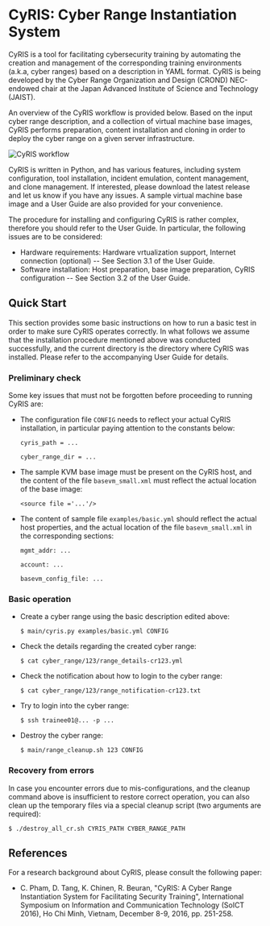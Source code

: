 # CyRIS: Cyber Range Instantiation System

CyRIS is a tool for facilitating cybersecurity training by automating the creation and management of the corresponding training environments (a.k.a, cyber ranges) based on a description in YAML format. CyRIS is being developed by the Cyber Range Organization and Design (CROND) NEC-endowed chair at the Japan Advanced Institute of Science and Technology (JAIST).

An overview of the CyRIS workflow is provided below. Based on the input cyber range description, and a collection of virtual machine base images, CyRIS performs preparation, content installation and cloning in order to deploy the cyber range on a given server infrastructure.

![CyRIS workflow](https://github.com/crond-jaist/cyris/blob/master/cyris_workflow.png "CyRIS workflow")

CyRIS is written in Python, and has various features, including system configuration, tool installation, incident emulation, content management, and clone management. If interested, please download the latest release and let us know if you have any issues. A sample virtual machine base image and a User Guide are also provided for your convenience.

The procedure for installing and configuring CyRIS is rather complex, therefore you should refer to the User Guide. In particular, the following issues are to be considered:

* Hardware requirements: Hardware vrtualization support, Internet connection (optional) -- See Section 3.1 of the User Guide.
* Software installation: Host preparation, base image preparation, CyRIS configuration -- See Section 3.2 of the User Guide.

## Quick Start

This section provides some basic instructions on how to run a basic test in order to make sure CyRIS operates correctly. In what follows we assume that the installation procedure mentioned above was conducted successfully, and the current directory is the directory where CyRIS was installed. Please refer to the accompanying User Guide for details.

### Preliminary check
Some key issues that must not be forgotten before proceeding to running CyRIS are:

* The configuration file `CONFIG` needs to reflect your actual CyRIS installation, in particular paying attention to the constants below:

  `cyris_path = ...`
  
  `cyber_range_dir = ...`

* The sample KVM base image must be present on the CyRIS host, and the content of the file `basevm_small.xml` must reflect the actual location of the base image:

  `<source file ='...'/>`

* The content of sample file `examples/basic.yml` should reflect the actual host properties, and the actual location of the file `basevm_small.xml` in the corresponding sections:

  `mgmt_addr: ...`

  `account: ...`

  `basevm_config_file: ...`


### Basic operation
* Create a cyber range using the basic description edited above:

  `$ main/cyris.py examples/basic.yml CONFIG`

* Check the details regarding the created cyber range:

  `$ cat cyber_range/123/range_details-cr123.yml`

* Check the notification about how to login to the cyber range:

  `$ cat cyber_range/123/range_notification-cr123.txt`

* Try to login into the cyber range:

  `$ ssh trainee01@... -p ...`

* Destroy the cyber range:

  `$ main/range_cleanup.sh 123 CONFIG`

### Recovery from errors

In case you encounter errors due to mis-configurations, and the cleanup command above is insufficient to restore correct operation, you can also clean up the temporary files via a special cleanup script (two arguments are required):

  `$ ./destroy_all_cr.sh CYRIS_PATH CYBER_RANGE_PATH`

## References

For a research background about CyRIS, please consult the following paper:
* C. Pham, D. Tang, K. Chinen, R. Beuran, "CyRIS: A Cyber Range Instantiation System for Facilitating Security Training", International Symposium on Information and Communication Technology (SoICT 2016), Ho Chi Minh, Vietnam, December 8-9, 2016, pp. 251-258.
